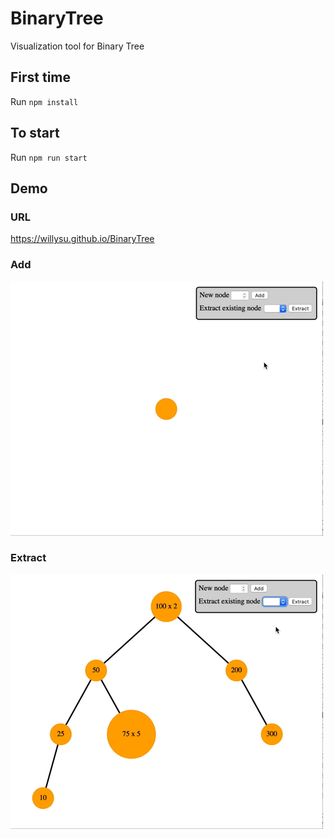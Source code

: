 # BinaryTree

Visualization tool for Binary Tree

## First time
Run `npm install`

## To start
Run `npm run start`

## Demo

### URL
https://willysu.github.io/BinaryTree

### Add
![Add Node](assets/binaryTreeAdd.mov.gif?raw=true "Add Node")

### Extract
![Extract Node](assets/binaryTreeExtract.mov.gif?raw=true "Add Extract")
